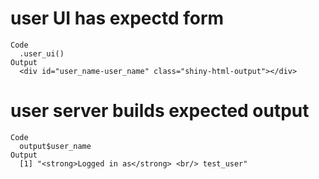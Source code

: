 # user UI has expectd form

    Code
      .user_ui()
    Output
      <div id="user_name-user_name" class="shiny-html-output"></div>

# user server builds expected output

    Code
      output$user_name
    Output
      [1] "<strong>Logged in as</strong> <br/> test_user"

